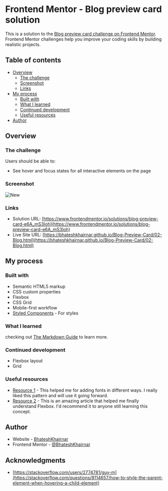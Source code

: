 # Frontend Mentor - Blog preview card solution

This is a solution to the [Blog preview card challenge on Frontend Mentor](https://www.frontendmentor.io/challenges/blog-preview-card-ckPaj01IcS). Frontend Mentor challenges help you improve your coding skills by building realistic projects. 

## Table of contents

- [Overview](#overview)
  - [The challenge](#the-challenge)
  - [Screenshot](#screenshot)
  - [Links](#links)
- [My process](#my-process)
  - [Built with](#built-with)
  - [What I learned](#what-i-learned)
  - [Continued development](#continued-development)
  - [Useful resources](#useful-resources)
- [Author](#author)


## Overview

### The challenge

Users should be able to:

- See hover and focus states for all interactive elements on the page

### Screenshot

![New](https://github.com/BhateshKhairnar/Blog-Preview-Card/assets/111328681/f3256b51-821e-4e51-badc-74f24d49cec5)

### Links

- Solution URL: [https://www.frontendmentor.io/solutions/blog-preview-card-e6A_mS3Ioh](https://www.frontendmentor.io/solutions/blog-preview-card-e6A_mS3Ioh)
- Live Site URL: [https://bhateshkhairnar.github.io/Blog-Preview-Card/02-Blog.html](https://bhateshkhairnar.github.io/Blog-Preview-Card/02-Blog.html)

## My process

### Built with

- Semantic HTML5 markup
- CSS custom properties
- Flexbox
- CSS Grid
- Mobile-first workflow
- [Styled Components](https://styled-components.com/) - For styles


### What I learned

checking out [The Markdown Guide](https://www.markdownguide.org/) to learn more.


### Continued development

- Flexbox layout
- Grid


### Useful resources

- [Resource 1](https://developer.mozilla.org/en-US/docs/Web/CSS/@font-face) - This helped me for adding fonts in different ways. I really liked this pattern and will use it going forward.
- [Resource 2](https://css-tricks.com/snippets/css/a-guide-to-flexbox/) - This is an amazing article that helped me finally understand Flexbox. I'd recommend it to anyone still learning this concept.


## Author

- Website - [BhateshKhairnar](https://bhateshkhairnar.github.io/Blog-Preview-Card/02-Blog.html)
- Frontend Mentor - [@BhateshKhairnar](https://www.frontendmentor.io/profile/BhateshKhairnar)


## Acknowledgments

- [https://stackoverflow.com/users/2774781/guy-m](https://stackoverflow.com/questions/8114657/how-to-style-the-parent-element-when-hovering-a-child-element)
